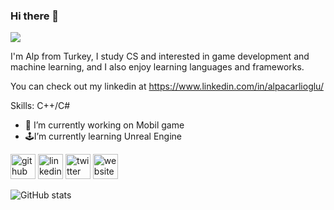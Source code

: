 ### Hi there 👋
![](https://www.linkedin.com/in/alpacarlioglu/)

I'm Alp from Turkey, I study CS and interested in game development and machine learning, and I also enjoy learning languages and frameworks.

You can check out my linkedin at https://www.linkedin.com/in/alpacarlioglu/

Skills: C++/C#

- 📱 I’m currently working on Mobil game 
- 🕹️I’m currently learning Unreal Engine 


[<img src='https://cdn.jsdelivr.net/npm/simple-icons@3.0.1/icons/github.svg' alt='github' height='40'>](https://github.com/alpacarlioglu)  [<img src='https://cdn.jsdelivr.net/npm/simple-icons@3.0.1/icons/linkedin.svg' alt='linkedin' height='40'>](https://www.linkedin.com/in/alpacarlioglu/)  [<img src='https://cdn.jsdelivr.net/npm/simple-icons@3.0.1/icons/twitter.svg' alt='twitter' height='40'>](https://twitter.com/alpacarlioglu)  [<img src='https://cdn.jsdelivr.net/npm/simple-icons@3.0.1/icons/icloud.svg' alt='website' height='40'>](https://github.com/alpacarlioglu)  

![GitHub stats](https://github-readme-stats.vercel.app/api?username=alpacarlioglu&show_icons=true)  


